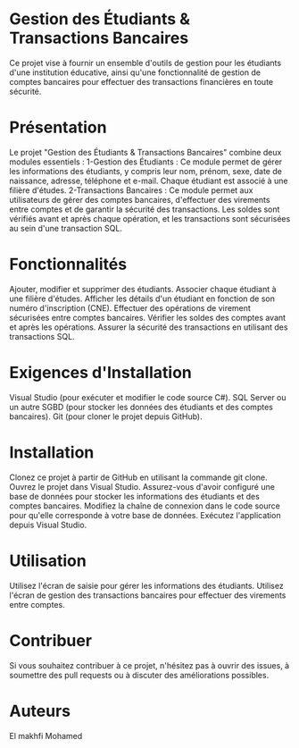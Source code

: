 # Gestion des Étudiants & Transactions Bancaires

Ce projet vise à fournir un ensemble d'outils de gestion pour les étudiants d'une institution éducative, ainsi qu'une fonctionnalité de gestion de comptes bancaires pour effectuer des transactions financières en toute sécurité.

# Présentation
Le projet "Gestion des Étudiants & Transactions Bancaires" combine deux modules essentiels :
1-Gestion des Étudiants : Ce module permet de gérer les informations des étudiants, y compris leur nom, prénom, sexe, date de naissance, adresse, téléphone et e-mail. Chaque étudiant est associé à une filière d'études.
2-Transactions Bancaires : Ce module permet aux utilisateurs de gérer des comptes bancaires, d'effectuer des virements entre comptes et de garantir la sécurité des transactions. Les soldes sont vérifiés avant et après chaque opération, et les transactions sont sécurisées au sein d'une transaction SQL.

# Fonctionnalités
Ajouter, modifier et supprimer des étudiants.
Associer chaque étudiant à une filière d'études.
Afficher les détails d'un étudiant en fonction de son numéro d'inscription (CNE).
Effectuer des opérations de virement sécurisées entre comptes bancaires.
Vérifier les soldes des comptes avant et après les opérations.
Assurer la sécurité des transactions en utilisant des transactions SQL.

# Exigences d'Installation
Visual Studio (pour exécuter et modifier le code source C#).
SQL Server ou un autre SGBD (pour stocker les données des étudiants et des comptes bancaires).
Git (pour cloner le projet depuis GitHub).

# Installation
Clonez ce projet à partir de GitHub en utilisant la commande git clone.
Ouvrez le projet dans Visual Studio.
Assurez-vous d'avoir configuré une base de données pour stocker les informations des étudiants et des comptes bancaires.
Modifiez la chaîne de connexion dans le code source pour qu'elle corresponde à votre base de données.
Exécutez l'application depuis Visual Studio.

# Utilisation
Utilisez l'écran de saisie pour gérer les informations des étudiants.
Utilisez l'écran de gestion des transactions bancaires pour effectuer des virements entre comptes.

# Contribuer
Si vous souhaitez contribuer à ce projet, n'hésitez pas à ouvrir des issues, à soumettre des pull requests ou à discuter des améliorations possibles.

# Auteurs
El makhfi Mohamed


